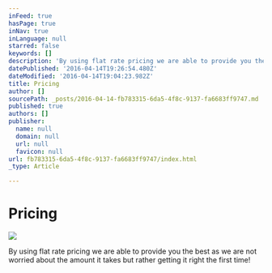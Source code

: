 ```yaml
---
inFeed: true
hasPage: true
inNav: true
inLanguage: null
starred: false
keywords: []
description: 'By using flat rate pricing we are able to provide you the best as we are not worried about the amount it takes but rather getting it right the first time!'
datePublished: '2016-04-14T19:26:54.480Z'
dateModified: '2016-04-14T19:04:23.982Z'
title: Pricing
author: []
sourcePath: _posts/2016-04-14-fb783315-6da5-4f8c-9137-fa6683ff9747.md
published: true
authors: []
publisher:
  name: null
  domain: null
  url: null
  favicon: null
url: fb783315-6da5-4f8c-9137-fa6683ff9747/index.html
_type: Article

---
```

# Pricing
![](https://the-grid-user-content.s3-us-west-2.amazonaws.com/bb46729e-6c8b-4bb6-b55d-728b24d0bc4a.png)

By using flat rate pricing we are able to provide you the best as we are not worried about the amount it takes but rather getting it right the first time!